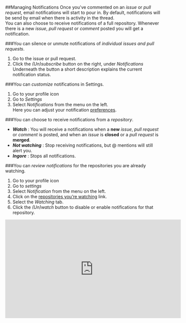 ##Managing Notifications
Once you've commented on an _issue_ or _pull request_, email notifications will start to pour in. By default, notifications will be send by email when there is activity in the thread.  
You can also choose to receive notifications of a full repository. Whenever there is a new _issue_, _pull request_ or _comment_ posted you will get a notification.

###You can silence or unmute notifications of _individual issues and pull requests_.

1. Go to the issue or pull request.
2. Click the _(Un)subscribe_ button on the right, under _Notifications_  
Underneath the button a short description explains the current notification status.

###You can _customize_ notifications in Settings.

1. Go to your profile icon
2. Go to _Settings_
3. Select _Notifications_ from the menu on the left.  
Here you can adjust your notification [preferences](https://help.github.com/articles/managing-notification-delivery-methods/). 

###You can choose to receive notifications from a _repository_.

* _**Watch**_ : You will receive a notifications when a **new** _issue_, _pull request_ or _comment_ is posted, and when an _issue_ is **closed** or a _pull request_ is **merged**.  
* _**Not watching**_ : Stop receiving notifications, but @ mentions will still alert you.  
* _**Ingore**_ : Stops all notifications.  

###You can _review notifications_ for the repositories you are already watching.

1. Go to your profile icon
2. Go to _settings_
3. Select _Notification_ from the menu on the left.
4. Click on the [repositories you’re watching](https://github.com/watching) link.
5. Select the _Watching_ tab.
6. Click the _(Un)watch_ button to disable or enable notifications for that repository.

<iframe width="560" height="315" src="https://www.youtube.com/embed/ocQldxF7fM" frameborder="0" allowfullscreen></iframe>
